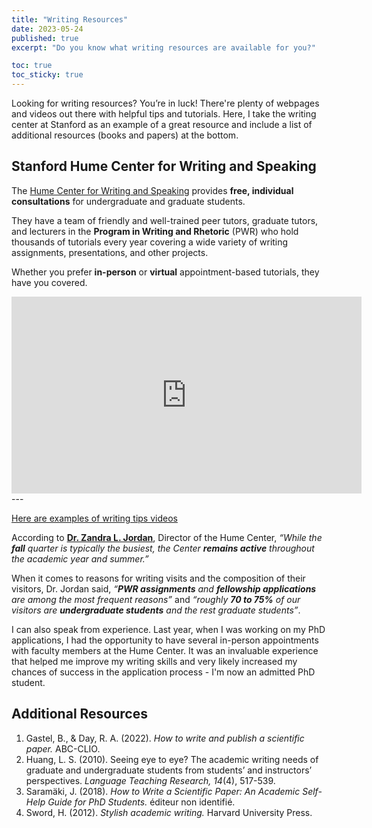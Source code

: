 ```yaml
---
title: "Writing Resources"
date: 2023-05-24
published: true
excerpt: "Do you know what writing resources are available for you?"

toc: true
toc_sticky: true
---
```


Looking for writing resources? You’re in luck! There're plenty of webpages and videos out there with helpful tips and tutorials. Here, I take the writing center at Stanford as an example of a great resource and include a list of additional resources (books and papers) at the bottom.

## Stanford Hume Center for Writing and Speaking

The <a href="https://hume.stanford.edu/">Hume Center for Writing and Speaking</a> provides **free, individual consultations** for undergraduate and graduate students. 

They have a team of friendly and well-trained peer tutors, graduate tutors, and lecturers in the **Program in Writing and Rhetoric** (PWR) who hold thousands of tutorials every year covering a wide variety of writing assignments, presentations, and other projects. 

Whether you prefer **in-person** or **virtual** appointment-based tutorials, they have you covered.

<iframe width="560" height="315" src="https://www.youtube.com/embed/rn3XUfC5WCY" title="YouTube video player" frameborder="0" allow="accelerometer; autoplay; clipboard-write; encrypted-media; gyroscope; picture-in-picture; web-share" allowfullscreen></iframe>
---

<a href="https://hume.stanford.edu/writing/undergraduate-students/writing-and-speaking-tips-videos-frosh">Here are examples of writing tips videos</a>

According to <a href="https://profiles.stanford.edu/zandra-jordan">**Dr. Zandra L. Jordan**</a>, Director of the Hume Center, *“While the **fall** quarter is typically the busiest, the Center **remains active** throughout the academic year and summer.”*

When it comes to reasons for writing visits and the composition of their visitors, Dr. Jordan said, *“**PWR assignments** and **fellowship applications** are among the most frequent reasons”* and *“roughly **70 to 75%** of our visitors are **undergraduate students** and the rest graduate students”*.

I can also speak from experience. Last year, when I was working on my PhD applications, I had the opportunity to have several in-person appointments with faculty members at the Hume Center. It was an invaluable experience that helped me improve my writing skills and very likely increased my chances of success in the application process - I'm now an admitted PhD student.

## Additional Resources

1. Gastel, B., & Day, R. A. (2022). *How to write and publish a scientific paper.* ABC-CLIO.
2. Huang, L. S. (2010). Seeing eye to eye? The academic writing needs of graduate and undergraduate students from students’ and instructors’ perspectives. *Language Teaching Research, 14*(4), 517-539.
3. Saramäki, J. (2018). *How to Write a Scientific Paper: An Academic Self-Help Guide for PhD Students.* éditeur non identifié.
4. Sword, H. (2012). *Stylish academic writing.* Harvard University Press.

